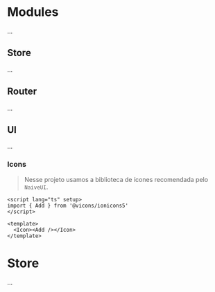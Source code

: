 # Modules
...

## Store
...

## Router
...

## UI
...

### Icons
> Nesse projeto usamos a biblioteca de ícones recomendada pelo `NaiveUI`.

```vue
<script lang="ts" setup>
import { Add } from '@vicons/ionicons5'
</script>

<template>
  <Icon><Add /></Icon>
</template>
```

# Store
...
